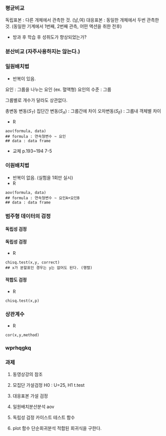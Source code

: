 

### 평균비교
독립표본 : 다른 개체에서 관측한 것. (남,여)
대응표본 : 동일한 개체에서 두번 관측한 것. (동일한 기계에서 1번째, 2번째 관측, 어떤 액션을 취한 전후)
  - 방과 후 학습 후 성취도가 향상되었는가?

### 분산비교 (자주사용하지는 않는다.)

### 일원배치법

* 반복이 있음.

요인 : 그룹을 나누는 요인 (ex. 혈액형)
요인의 수준 : 그룹
 
그룹별로 개수가 달라도 상관없다.

총변동 변동($S_T$) 
집단간 변동($S_A$) : 그룹간에 차이
오차변동($S_E$) : 그룹내 객체별 차이

* R
~~~
aov(formula, data)   
## formula : 연속형변수 ~ 요인
## data : data frame
~~~
* 교체 p.193~194 7-5


### 이원배치법

* 반복이 없음. (실험을 1회만 실시)
* R
~~~
aov(formula, data)
## formula : 연속형변수 ~ 요인A+요인B
## data : data frame
~~~

### 범주형 데이터의 검정

#### 독립성 검정



#### 독립성 검정

* R
~~~
chisq.test(x,y, correct)
## x가 분할표인 경우는 y는 없어도 된다. (행렬)
~~~

#### 적합도 검정

* R
~~~
chisq.test(x,p)
~~~

### 상관계수

* R
~~~
cor(x,y,method)
~~~


### wprhqgkq

### 과제

1. 동영상강의 참조

2. 모집단 가설검정 H0 : U=25, H1
    t.test

3. 대응표본 가설 검정

4. 일원배치분산분석 aov

5. 독립성 검정 카이스트 테스트 함수

6. plot 함수 
단순회귀분석 
적합된 회귀식을 구한다.


